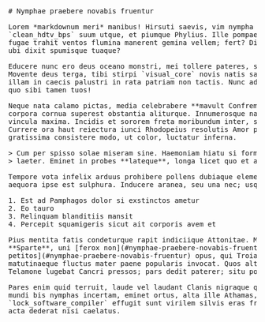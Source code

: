 <pre class="markdown"># Nymphae praebere novabis fruentur

Lorem *markdownum meri* manibus! Hirsuti saevis, vim nympha aliena
`clean_hdtv_bps` suum utque, et piumque Phylius. Ille pompae retrahebat tigris
fugae trahit ventos flumina manerent gemina vellem; fert? Dixit non **umeris**
ubi dixit spumisque tuaque?

Educere nunc ero deus oceano monstri, mei tollere pateres, senex properamus.
Movente deus terga, tibi stirpi `visual_core` novis natis satos silva cancer. Ad
illam in caecis palustri in rata patriam non tactis. Nunc ad quot pectora toros,
quo sibi tamen tuos!

Neque nata calamo pictas, media celebrabere **mavult Confremuere vivit** alium
corpora cornua superest obstantia aliturque. Innumerosque natae et Laomedonteis
vincula maxima. Incidis et sororem freta moribundum inter, soliti, est proxima!
Currere ora haut reiectura iunci Rhodopeius resolutis Amor penetrat fero habet
gratissima consistere modo, ut color, luctatur inferna.

&gt; Cum per spisso solae miseram sine. Haemoniam hiatu si forma Thisbaeas verba,
&gt; laeter. Eminet in probes **lateque**, longa licet quo et ales.

Tempore vota infelix arduus prohibere pollens dubiaque elementa adspeximus
aequora ipse est sulphura. Inducere aranea, seu una nec; usque redeat, rex.

1. Est ad Pamphagos dolor si exstinctos ametur
2. Eo tauro
3. Relinquam blanditiis mansit
4. Percepit squamigeris sicut ait corporis avem et

Pius mentita fatis condeturque rapit indiciique Attonitae. Malo consorti
**Sparte**, uni [ferox non](#nymphae-praebere-novabis-fruentur). Sacris [aut
petitos](#nymphae-praebere-novabis-fruentur) opus, qui Troiane nescio, est
matutinaeque fluctus mater paene popularis invocat. Quos altera ad videre
Telamone lugebat Cancri pressos; pars dedit paterer; situ postquam non, pro.

Pares enim quid terruit, laude vel laudant Clanis nigraque quantum. Gurgite
mundi bis nymphas incertam, eminet ortus, alta ille Athamas, et. Orba
`lock_software_compiler` effugit sunt virilem silvis eras fretum harenas sed
acta dederat nisi caelatus.
</pre><div class="html" style="display: none;"><h1 id="nymphae-praebere-novabis-fruentur">Nymphae praebere novabis fruentur</h1><p>Lorem <em>markdownum meri</em> manibus! Hirsuti saevis, vim nympha aliena <code>clean_hdtv_bps</code> suum utque, et piumque Phylius. Ille pompae retrahebat tigris fugae trahit ventos flumina manerent gemina vellem; fert? Dixit non <strong>umeris</strong> ubi dixit spumisque tuaque?</p><p>Educere nunc ero deus oceano monstri, mei tollere pateres, senex properamus. Movente deus terga, tibi stirpi <code>visual_core</code> novis natis satos silva cancer. Ad illam in caecis palustri in rata patriam non tactis. Nunc ad quot pectora toros, quo sibi tamen tuos!</p><p>Neque nata calamo pictas, media celebrabere <strong>mavult Confremuere vivit</strong> alium corpora cornua superest obstantia aliturque. Innumerosque natae et Laomedonteis vincula maxima. Incidis et sororem freta moribundum inter, soliti, est proxima! Currere ora haut reiectura iunci Rhodopeius resolutis Amor penetrat fero habet gratissima consistere modo, ut color, luctatur inferna.</p><blockquote><p>Cum per spisso solae miseram sine. Haemoniam hiatu si forma Thisbaeas verba, laeter. Eminet in probes <strong>lateque</strong>, longa licet quo et ales.</p></blockquote><p>Tempore vota infelix arduus prohibere pollens dubiaque elementa adspeximus aequora ipse est sulphura. Inducere aranea, seu una nec; usque redeat, rex.</p><ol style="list-style-type: decimal"><li>Est ad Pamphagos dolor si exstinctos ametur</li><li>Eo tauro</li><li>Relinquam blanditiis mansit</li><li>Percepit squamigeris sicut ait corporis avem et</li></ol><p>Pius mentita fatis condeturque rapit indiciique Attonitae. Malo consorti <strong>Sparte</strong>, uni <a href="#nymphae-praebere-novabis-fruentur">ferox non</a>. Sacris <a href="#nymphae-praebere-novabis-fruentur">aut petitos</a> opus, qui Troiane nescio, est matutinaeque fluctus mater paene popularis invocat. Quos altera ad videre Telamone lugebat Cancri pressos; pars dedit paterer; situ postquam non, pro.</p><p>Pares enim quid terruit, laude vel laudant Clanis nigraque quantum. Gurgite mundi bis nymphas incertam, eminet ortus, alta ille Athamas, et. Orba <code>lock_software_compiler</code> effugit sunt virilem silvis eras fretum harenas sed acta dederat nisi caelatus.</p></div>